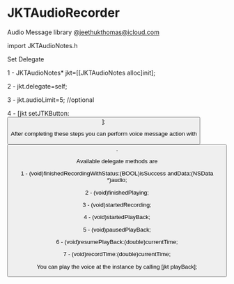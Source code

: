 JKTAudioRecorder
================

Audio Message library
@jeethukthomas@icloud.com

import JKTAudioNotes.h

Set Delegate <JKTAudioNotesDelegate>

1 - JKTAudioNotes* jkt=[[JKTAudioNotes alloc]init];

2 - jkt.delegate=self;

3 - jkt.audioLimit=5; //optional

4 - [jkt setJTKButton:<BUTTON>];


After completing these steps you can perform voice message action with <BUTTON>.

Available delegate methods are

1 -  (void)finishedRecordingWithStatus:(BOOL)isSuccess andData:(NSData *)audio;

2 - (void)finishedPlaying;

3 - (void)startedRecording;

4 - (void)startedPlayBack;

5 - (void)pausedPlayBack;

6 - (void)resumePlayBack:(double)currentTime;

7 - (void)recordTime:(double)currentTime;

You can play the voice at the instance by calling [jkt playBack];
